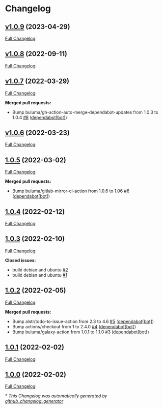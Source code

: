 # Changelog

## [v1.0.9](https://github.com/buluma/ansible-role-auditd/tree/v1.0.9) (2023-04-29)

[Full Changelog](https://github.com/buluma/ansible-role-auditd/compare/v1.0.8...v1.0.9)

## [v1.0.8](https://github.com/buluma/ansible-role-auditd/tree/v1.0.8) (2022-09-11)

[Full Changelog](https://github.com/buluma/ansible-role-auditd/compare/v1.0.7...v1.0.8)

## [v1.0.7](https://github.com/buluma/ansible-role-auditd/tree/v1.0.7) (2022-03-29)

[Full Changelog](https://github.com/buluma/ansible-role-auditd/compare/v1.0.6...v1.0.7)

**Merged pull requests:**

- Bump buluma/gh-action-auto-merge-dependabot-updates from 1.0.3 to 1.0.4 [\#8](https://github.com/buluma/ansible-role-auditd/pull/8) ([dependabot[bot]](https://github.com/apps/dependabot))

## [v1.0.6](https://github.com/buluma/ansible-role-auditd/tree/v1.0.6) (2022-03-23)

[Full Changelog](https://github.com/buluma/ansible-role-auditd/compare/1.0.5...v1.0.6)

## [1.0.5](https://github.com/buluma/ansible-role-auditd/tree/1.0.5) (2022-03-02)

[Full Changelog](https://github.com/buluma/ansible-role-auditd/compare/1.0.4...1.0.5)

**Merged pull requests:**

- Bump buluma/gitlab-mirror-ci-action from 1.0.6 to 1.06 [\#6](https://github.com/buluma/ansible-role-auditd/pull/6) ([dependabot[bot]](https://github.com/apps/dependabot))

## [1.0.4](https://github.com/buluma/ansible-role-auditd/tree/1.0.4) (2022-02-12)

[Full Changelog](https://github.com/buluma/ansible-role-auditd/compare/1.0.3...1.0.4)

## [1.0.3](https://github.com/buluma/ansible-role-auditd/tree/1.0.3) (2022-02-10)

[Full Changelog](https://github.com/buluma/ansible-role-auditd/compare/1.0.2...1.0.3)

**Closed issues:**

- build debian and ubuntu [\#2](https://github.com/buluma/ansible-role-auditd/issues/2)
- build debian and ubuntu [\#1](https://github.com/buluma/ansible-role-auditd/issues/1)

## [1.0.2](https://github.com/buluma/ansible-role-auditd/tree/1.0.2) (2022-02-05)

[Full Changelog](https://github.com/buluma/ansible-role-auditd/compare/1.0.1...1.0.2)

**Merged pull requests:**

- Bump alstr/todo-to-issue-action from 2.3 to 4.6 [\#5](https://github.com/buluma/ansible-role-auditd/pull/5) ([dependabot[bot]](https://github.com/apps/dependabot))
- Bump actions/checkout from 1 to 2.4.0 [\#4](https://github.com/buluma/ansible-role-auditd/pull/4) ([dependabot[bot]](https://github.com/apps/dependabot))
- Bump buluma/galaxy-action from 1.0.1 to 1.1.0 [\#3](https://github.com/buluma/ansible-role-auditd/pull/3) ([dependabot[bot]](https://github.com/apps/dependabot))

## [1.0.1](https://github.com/buluma/ansible-role-auditd/tree/1.0.1) (2022-02-02)

[Full Changelog](https://github.com/buluma/ansible-role-auditd/compare/1.0.0...1.0.1)

## [1.0.0](https://github.com/buluma/ansible-role-auditd/tree/1.0.0) (2022-02-02)

[Full Changelog](https://github.com/buluma/ansible-role-auditd/compare/4fde6ec1bb962c5be2a2be976d3f36ddd46bffdf...1.0.0)



\* *This Changelog was automatically generated by [github_changelog_generator](https://github.com/github-changelog-generator/github-changelog-generator)*
